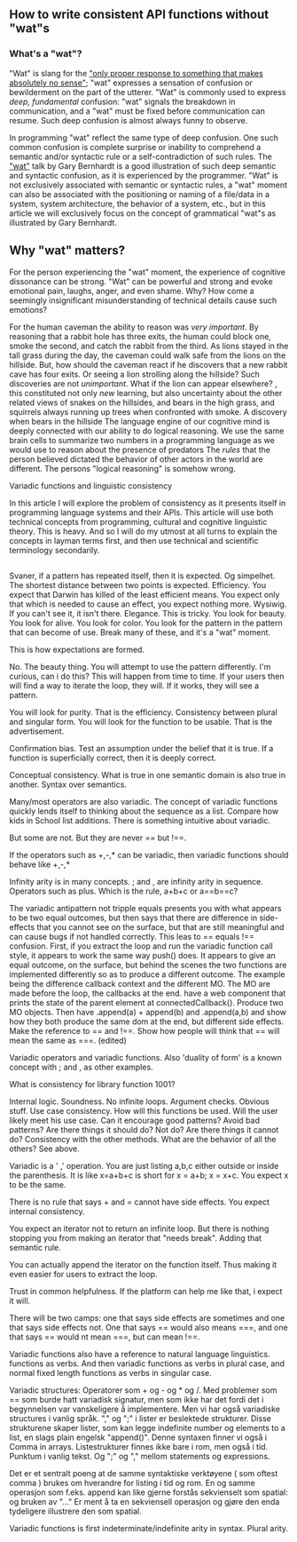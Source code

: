 ## How to write consistent API functions without "wat"s

### What's a "wat"?

"Wat" is slang for the ["only proper response to something that makes absolutely no sense"](https://knowyourmeme.com/memes/wat); "wat" expresses a sensation of confusion or bewilderment on the part of the utterer. "Wat" is commonly used to express *deep, fundamental* confusion: "wat" signals the breakdown in communication, and a "wat" must be fixed before communication can resume. Such deep confusion is almost always funny to observe.

In programming "wat" reflect the same type of deep confusion. One such common confusion is complete surprise or inability to comprehend a semantic and/or syntactic rule or a self-contradiction of such rules. The ["wat"](https://www.destroyallsoftware.com/talks/wat) talk by Gary Bernhardt is a good illustration of such deep semantic and syntactic confusion, as it is experienced by the programmer. "Wat" is not exclusively associated with semantic or syntactic rules, a "wat" moment can also be associated with the positioning or naming of a file/data in a system, system architecture, the behavior of a system, etc., but in this article we will exclusively focus on the concept of grammatical "wat"s as illustrated by Gary Bernhardt.

## Why "wat" matters?

For the person experiencing the "wat" moment, the experience of cognitive dissonance can be strong. "Wat" can be powerful and strong and evoke emotional pain, laughs, anger, and even shame. Why? How come a seemingly insignificant misunderstanding of technical details cause such emotions?

For the human caveman the ability to reason was *very important*. By reasoning that a rabbit hole has three exits, the human could block one, smoke the second, and catch the rabbit from the third. As lions stayed in the tall grass during the day, the caveman could walk safe from the lions on the hillside. But, how should the caveman react if he discovers that a new rabbit cave has four exits. Or seeing a lion strolling along the hillside? Such discoveries are not *unimportant*. What if the lion can appear elsewhere? , this constituted not only *new* learning, but also uncertainty about the other related views of snakes on the hillsides, and bears in the high grass, and squirrels always running up trees when confronted with smoke. A discovery when bears in the hillside   The language engine of our cognitive mind is deeply connected with our ability to do logical reasoning. We use the same brain cells to summarize two numbers in a programming language as we would use to reason about the presence of predators  The *rules* that the person believed dictated the behavior of other actors in the world are different. The persons "logical reasoning" is somehow wrong.



Variadic functions and linguistic consistency

In this article I will explore the problem of consistency as it presents itself in programming language systems and their APIs. This article will use both technical concepts from programming, cultural and cognitive linguistic theory. This is heavy. And so I will do my utmost at all turns to explain the concepts in layman terms first, and then use technical and scientific terminology secondarily.

##

Svaner, if a pattern has repeated itself, then it is expected. Og simpelhet. The shortest distance between two points is expected. Efficiency. You expect that Darwin has killed of the least efficient means. You expect only that which is needed to cause an effect, you expect nothing more. Wysiwig. If you can't see it, it isn't there. Elegance. This is tricky. You look for beauty. You look for alive. You look for color. You look for the pattern in the pattern  that can become of use. Break many of these, and it's a "wat" moment.

This is how expectations are formed.

No. The beauty thing. You will attempt to use the pattern differently. I'm curious, can i do this? This will happen from time to time. If your users then will find a way to iterate the loop, they will. If it works, they will see a pattern.

You will look for purity. That is the efficiency. Consistency between plural and singular form. You will look for the function to be usable. That is the advertisement.

Confirmation bias. Test an assumption under the belief that it is true. If a function is superficially correct, then it is deeply correct.

Conceptual consistency. What is true in one semantic domain is also true in another. Syntax over semantics.


Many/most operators are also variadic. The concept of variadic functions quickly lends itself to thinking about the sequence as a list. Compare how kids in School list additions. There is something intuitive about variadic.

But some are not. But they are never == but !==.

If the operators such as +,-,* can be variadic, then variadic functions should behave like +,-,*

Infinity arity is in many concepts. ; and , are infinity arity in sequence. Operators such as plus. Which is the rule, a+b+c or a==b==c?

The variadic antipattern not tripple equals presents you with what appears to be two equal outcomes, but then says that there are difference in side-effects that you cannot see on the surface, but that are still meaningful and can cause bugs if not handled correctly.
This leas to == equals !== confusion. First, if you extract the loop and run the variadic function call style, it appears to work the same way push() does. It appears to give an equal outcome, on the surface, but behind the scenes the two functions are implemented differently so as to produce a different outcome.
The example being the difference callback context and the different MO. The MO are made before the loop, the callbacks at the end.
have a web component that prints the state of the parent element at connectedCallback().
Produce two MO objects.
Then have .append(a) + append(b)  and .append(a,b) and show how they both produce the same dom at the end, but different side effects.
Make the reference to == and !==. Show how people will think that == will mean the same as ===. (edited)

Variadic operators and variadic functions. Also 'duality of form' is a known concept with ; and , as other examples.


What is consistency for library function 1001?

Internal logic. Soundness. No infinite loops. Argument checks. Obvious stuff.
Use case consistency. How will this functions be used. Will the user likely meet his use case. Can it encourage good patterns? Avoid bad patterns? Are there things it should do? Not do? Are there things it cannot do?
Consistency with the other methods. What are the behavior of all the others? See above.

Variadic is a ' ,' operation. You are just listing a,b,c either outside or inside the parenthesis. It is like x=a+b+c is short for x = a+b; x = x+c. You expect x to be the same.

There is no rule that says + and = cannot have side effects. You expect internal consistency.

You expect an iterator not to return an infinite loop. But there is nothing stopping you from making an iterator that "needs break". Adding that semantic rule.

You can actually append the iterator on the function itself. Thus making it even easier for users to extract the loop.

Trust in common helpfulness. If the platform can help me like that, i expect it will.

There will be two camps: one that says side effects are sometimes and one that says side effects not. One that says == would also means ===, and one that says == would nt mean ===, but can mean !==.


Variadic functions also have a reference to natural language linguistics. functions as verbs. And then variadic functions as verbs in plural case, and normal fixed length functions as verbs in singular case.


Variadic structures:
Operatorer som + og - og * og /. Med problemer som == som burde hatt variadisk signatur, men som ikke har det fordi det i begynnelsen var vanskeligere å implementere.
Men vi har også variadiske structures i vanlig språk. "," og ";" i lister er beslektede strukturer. Disse strukturene skaper lister, som kan legge indefinite number og elements to a list, en slags plain engelsk "append()". Denne syntaxen finner vi også i Comma in arrays.
Listestrukturer finnes ikke bare i rom, men også i tid. Punktum i vanlig tekst. Og ";" og "," mellom statements og expressions.

Det er et sentralt poeng at de samme syntaktiske verktøyene ( som oftest comma ) brukes om hverandre for listing i tid og rom. En og samme operasjon som f.eks. append kan like gjerne forstås sekvienselt som spatial: og bruken av "..." Er ment å ta en sekviensell operasjon og gjøre den enda tydeligere illustrere den som spatial.

Variadic functions is first indeterminate/indefinite arity in syntax. Plural arity. 
